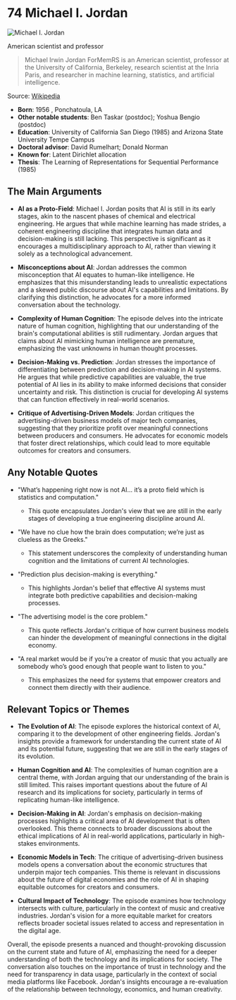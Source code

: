 # 74 Michael I. Jordan


![Michael I. Jordan](https://encrypted-tbn0.gstatic.com/images?q=tbn:ANd9GcSyY-T55RI2qnMSq4PsansfeH6rtblyfJTExCVJXg&s=0)

American scientist and professor

> Michael Irwin Jordan ForMemRS is an American scientist, professor at the University of California, Berkeley, research scientist at the Inria Paris, and researcher in machine learning, statistics, and artificial intelligence.

Source: [Wikipedia](https://en.wikipedia.org/wiki/Michael_I._Jordan)

- **Born**: 1956 , Ponchatoula, LA
- **Other notable students**: Ben Taskar (postdoc); Yoshua Bengio (postdoc)
- **Education**: University of California San Diego (1985) and Arizona State University Tempe Campus
- **Doctoral advisor**: David Rumelhart; Donald Norman
- **Known for**: Latent Dirichlet allocation
- **Thesis**: The Learning of Representations for Sequential Performance (1985)


## The Main Arguments

- **AI as a Proto-Field**: Michael I. Jordan posits that AI is still in its early stages, akin to the nascent phases of chemical and electrical engineering. He argues that while machine learning has made strides, a coherent engineering discipline that integrates human data and decision-making is still lacking. This perspective is significant as it encourages a multidisciplinary approach to AI, rather than viewing it solely as a technological advancement.

- **Misconceptions about AI**: Jordan addresses the common misconception that AI equates to human-like intelligence. He emphasizes that this misunderstanding leads to unrealistic expectations and a skewed public discourse about AI's capabilities and limitations. By clarifying this distinction, he advocates for a more informed conversation about the technology.

- **Complexity of Human Cognition**: The episode delves into the intricate nature of human cognition, highlighting that our understanding of the brain's computational abilities is still rudimentary. Jordan argues that claims about AI mimicking human intelligence are premature, emphasizing the vast unknowns in human thought processes.

- **Decision-Making vs. Prediction**: Jordan stresses the importance of differentiating between prediction and decision-making in AI systems. He argues that while predictive capabilities are valuable, the true potential of AI lies in its ability to make informed decisions that consider uncertainty and risk. This distinction is crucial for developing AI systems that can function effectively in real-world scenarios.

- **Critique of Advertising-Driven Models**: Jordan critiques the advertising-driven business models of major tech companies, suggesting that they prioritize profit over meaningful connections between producers and consumers. He advocates for economic models that foster direct relationships, which could lead to more equitable outcomes for creators and consumers.

## Any Notable Quotes

- "What’s happening right now is not AI... it’s a proto field which is statistics and computation."
  - This quote encapsulates Jordan's view that we are still in the early stages of developing a true engineering discipline around AI.

- "We have no clue how the brain does computation; we’re just as clueless as the Greeks."
  - This statement underscores the complexity of understanding human cognition and the limitations of current AI technologies.

- "Prediction plus decision-making is everything."
  - This highlights Jordan's belief that effective AI systems must integrate both predictive capabilities and decision-making processes.

- "The advertising model is the core problem."
  - This quote reflects Jordan's critique of how current business models can hinder the development of meaningful connections in the digital economy.

- "A real market would be if you’re a creator of music that you actually are somebody who’s good enough that people want to listen to you."
  - This emphasizes the need for systems that empower creators and connect them directly with their audience.

## Relevant Topics or Themes

- **The Evolution of AI**: The episode explores the historical context of AI, comparing it to the development of other engineering fields. Jordan's insights provide a framework for understanding the current state of AI and its potential future, suggesting that we are still in the early stages of its evolution.

- **Human Cognition and AI**: The complexities of human cognition are a central theme, with Jordan arguing that our understanding of the brain is still limited. This raises important questions about the future of AI research and its implications for society, particularly in terms of replicating human-like intelligence.

- **Decision-Making in AI**: Jordan's emphasis on decision-making processes highlights a critical area of AI development that is often overlooked. This theme connects to broader discussions about the ethical implications of AI in real-world applications, particularly in high-stakes environments.

- **Economic Models in Tech**: The critique of advertising-driven business models opens a conversation about the economic structures that underpin major tech companies. This theme is relevant in discussions about the future of digital economies and the role of AI in shaping equitable outcomes for creators and consumers.

- **Cultural Impact of Technology**: The episode examines how technology intersects with culture, particularly in the context of music and creative industries. Jordan's vision for a more equitable market for creators reflects broader societal issues related to access and representation in the digital age.

Overall, the episode presents a nuanced and thought-provoking discussion on the current state and future of AI, emphasizing the need for a deeper understanding of both the technology and its implications for society. The conversation also touches on the importance of trust in technology and the need for transparency in data usage, particularly in the context of social media platforms like Facebook. Jordan's insights encourage a re-evaluation of the relationship between technology, economics, and human creativity.